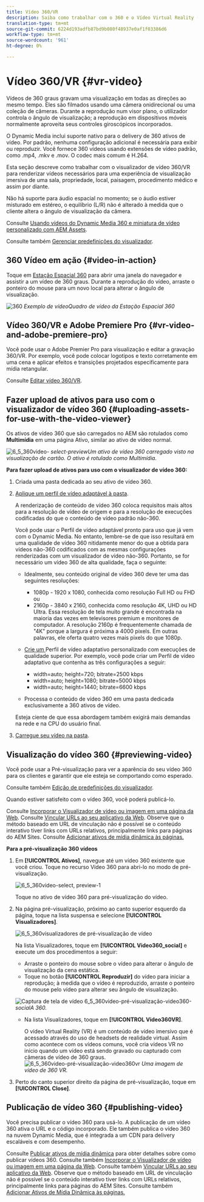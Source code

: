 ```yaml
---
title: Vídeo 360/VR
description: Saiba como trabalhar com o 360 e o Vídeo Virtual Reality (VR) na Dynamic Media.
translation-type: tm+mt
source-git-commit: 6224d193adfb87bd9b080f48937e0af1f03386d6
workflow-type: tm+mt
source-wordcount: '961'
ht-degree: 0%

---
```



# Vídeo 360/VR {#vr-video}

Vídeos de 360 graus gravam uma visualização em todas as direções ao mesmo tempo. Eles são filmados usando uma câmera onidirecional ou uma coleção de câmeras. Durante a reprodução num visor plano, o utilizador controla o ângulo de visualização; a reprodução em dispositivos móveis normalmente aproveita seus controles giroscópicos incorporados.

O Dynamic Media inclui suporte nativo para o delivery de 360 ativos de vídeo. Por padrão, nenhuma configuração adicional é necessária para exibir ou reproduzir. Você fornece 360 vídeos usando extensões de vídeo padrão, como .mp4, .mkv e .mov. O codec mais comum é H.264.

Esta seção descreve como trabalhar com o visualizador de vídeo 360/VR para renderizar vídeos necessários para uma experiência de visualização imersiva de uma sala, propriedade, local, paisagem, procedimento médico e assim por diante.

Não há suporte para áudio espacial no momento; se o áudio estiver misturado em estéreo, o equilíbrio (L/R) não é alterado à medida que o cliente altera o ângulo de visualização da câmera.

Consulte [Usando vídeos do Dynamic Media 360 e miniatura de vídeo personalizado com AEM Assets](https://docs.adobe.com/content/help/en/experience-manager-learn/assets/dynamic-media/dynamic-media-360-video-custom-thumbnail-feature-video-use.html).

Consulte também [Gerenciar predefinições do visualizador](/help/assets/dynamic-media/managing-viewer-presets.md).

## 360 Vídeo em ação {#video-in-action}

Toque em [Estação Espacial 360](http://mobiletest.scene7.com/s7viewers/html5/Video360Viewer.html?asset=Viewers/space_station_360-AVS) para abrir uma janela do navegador e assistir a um vídeo de 360 graus. Durante a reprodução do vídeo, arraste o ponteiro do mouse para um novo local para alterar o ângulo de visualização.

![360 ](assets/6_5_360videoiss_simplified.png)
*Exemplo de vídeoQuadro de vídeo da Estação Espacial 360*

## Vídeo 360/VR e Adobe Premiere Pro {#vr-video-and-adobe-premiere-pro}

Você pode usar o Adobe Premier Pro para visualização e editar a gravação 360/VR. Por exemplo, você pode colocar logotipos e texto corretamente em uma cena e aplicar efeitos e transições projetados especificamente para mídia retangular.

Consulte [Editar vídeo 360/VR](https://helpx.adobe.com/premiere-pro/how-to/edit-360-vr-video.html).

## Fazer upload de ativos para uso com o visualizador de vídeo 360 {#uploading-assets-for-use-with-the-video-viewer}

Os ativos de vídeo 360 que são carregados no AEM são rotulados como **Multimídia** em uma página Ativo, similar ao ativo de vídeo normal.

![6_5_360video-](assets/6_5_360video-selecttopreview.png)
*select-previewUm ativo de vídeo 360 carregado visto na visualização de cartão. O ativo é rotulado como Multimídia.*

**Para fazer upload de ativos para uso com o visualizador de vídeo 360:**

1. Criada uma pasta dedicada ao seu ativo de vídeo 360.
1. [Aplique um perfil de vídeo adaptável à pasta](/help/assets/dynamic-media/video-profiles.md#applying-a-video-profile-to-folders).

   A renderização de conteúdo de vídeo 360 coloca requisitos mais altos para a resolução de vídeo de origem e para a resolução de execuções codificadas do que o conteúdo de vídeo padrão não-360.

   Você pode usar o Perfil de vídeo adaptável pronto para uso que já vem com o Dynamic Media. No entanto, lembre-se de que isso resultará em uma qualidade de vídeo 360 nitidamente menor do que a obtida para vídeos não-360 codificados com as mesmas configurações renderizadas com um visualizador de vídeo não-360. Portanto, se for necessário um vídeo 360 de alta qualidade, faça o seguinte:

   * Idealmente, seu conteúdo original de vídeo 360 deve ter uma das seguintes resoluções:

      * 1080p - 1920 x 1080, conhecida como resolução Full HD ou FHD ou
      * 2160p - 3840 x 2160, conhecida como resolução 4K, UHD ou HD Ultra. Essa resolução de tela muito grande é encontrada na maioria das vezes em televisores premium e monitores de computador. A resolução 2160p é frequentemente chamada de &quot;4K&quot; porque a largura é próxima a 4000 pixels. Em outras palavras, ele oferta quatro vezes mais pixels do que 1080p.
   * [Crie um ](/help/assets/dynamic-media/video-profiles.md#creating-a-video-encoding-profile-for-adaptive-streaming) Perfil de vídeo adaptativo personalizado com execuções de qualidade superior. Por exemplo, você pode criar um Perfil de vídeo adaptativo que contenha as três configurações a seguir:

      * width=auto; height=720; bitrate=2500 kbps
      * width=auto; height=1080; bitrate=5000 kbps
      * width=auto; height=1440; bitrate=6600 kbps
   * Processa o conteúdo de vídeo 360 em uma pasta dedicada exclusivamente a 360 ativos de vídeo.

   Esteja ciente de que essa abordagem também exigirá mais demandas na rede e na CPU do usuário final.

1. [Carregue seu vídeo na pasta](/help/assets/manage-video-assets.md#upload-and-preview-video-assets).

<!--

## Overriding the default aspect ratio of 360 videos  {#overriding-the-default-aspect-ratio-of-videos}

For an uploaded asset to qualify as a 360 video that you intend to use with the 360 Video viewer, the asset must have an aspect ratio of 2.

By default, AEM detects video as "360" if its aspect ratio (width/height) is 2.0. If you are an Administrator, you can override the default aspect ratio setting of 2 by setting the optional `s7video360AR` property in CRXDE Lite at the following:

* `/conf/global/settings/cloudconfigs/dmscene7/jcr:content`

  * **Property type**: Double
  * **Value**: floating-point aspect ratio, default 2.0.

After you set this property, it takes effect immediately on both existing videos and newly uploaded videos.

The aspect ratio applies to 360 video assets for the asset details page and the [Video 360 Media WCM component](/help/assets/dynamic-media/adding-dynamic-media-assets-to-pages.md#dynamic-media-components).

Start by uploading 360 Videos.

-->

## Visualização do vídeo 360 {#previewing-video}

Você pode usar a Pré-visualização para ver a aparência do seu vídeo 360 para os clientes e garantir que ele esteja se comportando como esperado.

Consulte também [Edição de predefinições do visualizador](/help/assets/dynamic-media/managing-viewer-presets.md#editing-viewer-presets).

Quando estiver satisfeito com o vídeo 360, você poderá publicá-lo.

Consulte [Incorporar o Visualizador de vídeo ou imagem em uma página da Web](/help/assets/dynamic-media/embed-code.md).
Consulte [Vincular URLs ao seu aplicativo da Web](/help/assets/dynamic-media/linking-urls-to-yourwebapplication.md). Observe que o método baseado em URL de vinculação não é possível se o conteúdo interativo tiver links com URLs relativos, principalmente links para páginas do AEM Sites.
Consulte [Adicionar ativos de mídia dinâmica às páginas.](/help/assets/dynamic-media/adding-dynamic-media-assets-to-pages.md)

**Para a pré-visualização 360 vídeos**

1. Em **[!UICONTROL Ativos]**, navegue até um vídeo 360 existente que você criou. Toque no recurso Vídeo 360 para abri-lo no modo de pré-visualização.

   ![6_5_360video-select, preview-1](assets/6_5_360video-selecttopreview-1.png)

   Toque no ativo de vídeo 360 para pré-visualização do vídeo.

1. Na página pré-visualização, próximo ao canto superior esquerdo da página, toque na lista suspensa e selecione **[!UICONTROL Visualizadores]**.

   ![6_5_360visualizadores de pré-visualização de vídeo](assets/6_5_360video-preview-viewers.png)

   Na lista Visualizadores, toque em **[!UICONTROL Video360_social]** e execute um dos procedimentos a seguir:

   * Arraste o ponteiro do mouse sobre o vídeo para alterar o ângulo de visualização da cena estática.
   * Toque no botão **[!UICONTROL Reproduzir]** do vídeo para iniciar a reprodução; à medida que o vídeo é reproduzido, arraste o ponteiro do mouse pelo vídeo para alterar seu ângulo de visualização.

   ![Captura de tela de vídeo 6_5_360video-pré-visualização-video360-](assets/6_5_360video-preview-video360-social.png)*socialA 360.*

   * Na lista Visualizadores, toque em **[!UICONTROL Video360VR]**.

      O vídeo Virtual Reality (VR) é um conteúdo de vídeo imersivo que é acessado através do uso de headsets de realidade virtual. Assim como acontece com os vídeos comuns, você cria vídeos VR no início quando um vídeo está sendo gravado ou capturado com câmeras de vídeo de 360 graus.
   ![6_5_360video-pré-visualização-video360vr](assets/6_5_360video-preview-video360vr.png)
   *Uma imagem de vídeo de 360 VR.*

1. Perto do canto superior direito da página de pré-visualização, toque em **[!UICONTROL Close]**.

## Publicação de vídeo 360 {#publishing-video}

Você precisa publicar o vídeo 360 para usá-lo. A publicação de um vídeo 360 ativa o URL e o código incorporado. Ele também publica o vídeo 360 na nuvem Dynamic Media, que é integrada a um CDN para delivery escaláveis e com desempenho.

Consulte [Publicar ativos de mídia dinâmica](/help/assets/dynamic-media/publishing-dynamicmedia-assets.md) para obter detalhes sobre como publicar vídeos 360.
Consulte também [Incorporar o Visualizador de vídeo ou imagem em uma página da Web](/help/assets/dynamic-media/embed-code.md).
Consulte também [Vincular URLs ao seu aplicativo da Web](/help/assets/dynamic-media/linking-urls-to-yourwebapplication.md). Observe que o método baseado em URL de vinculação não é possível se o conteúdo interativo tiver links com URLs relativos, principalmente links para páginas do AEM Sites.
Consulte também [Adicionar Ativos de Mídia Dinâmica às páginas.](/help/assets/dynamic-media/adding-dynamic-media-assets-to-pages.md)
